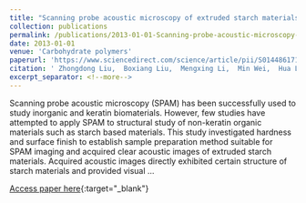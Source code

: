 ```yaml
---
title: "Scanning probe acoustic microscopy of extruded starch materials: Direct visual evidence of starch crystal"
collection: publications
permalink: /publications/2013-01-01-Scanning-probe-acoustic-microscopy-of-extruded-starch-materials-Direct-visual-evidence-of-starch-crystal
date: 2013-01-01
venue: 'Carbohydrate polymers'
paperurl: 'https://www.sciencedirect.com/science/article/pii/S0144861713005043'
citation: ' Zhongdong Liu,  Boxiang Liu,  Mengxing Li,  Min Wei,  Hua Li,  Peng Liu,  Tuo Wan, &quot;Scanning probe acoustic microscopy of extruded starch materials: Direct visual evidence of starch crystal.&quot; Carbohydrate polymers, 2013.'
excerpt_separator: <!--more-->
---
```

<!--more-->
Scanning probe acoustic microscopy (SPAM) has been successfully used to study inorganic and keratin biomaterials. However, few studies have attempted to apply SPAM to structural study of non-keratin organic materials such as starch based materials. This study investigated hardness and surface finish to establish sample preparation method suitable for SPAM imaging and acquired clear acoustic images of extruded starch materials. Acquired acoustic images directly exhibited certain structure of starch materials and provided visual …

[Access paper here](https://www.sciencedirect.com/science/article/pii/S0144861713005043){:target="_blank"}
